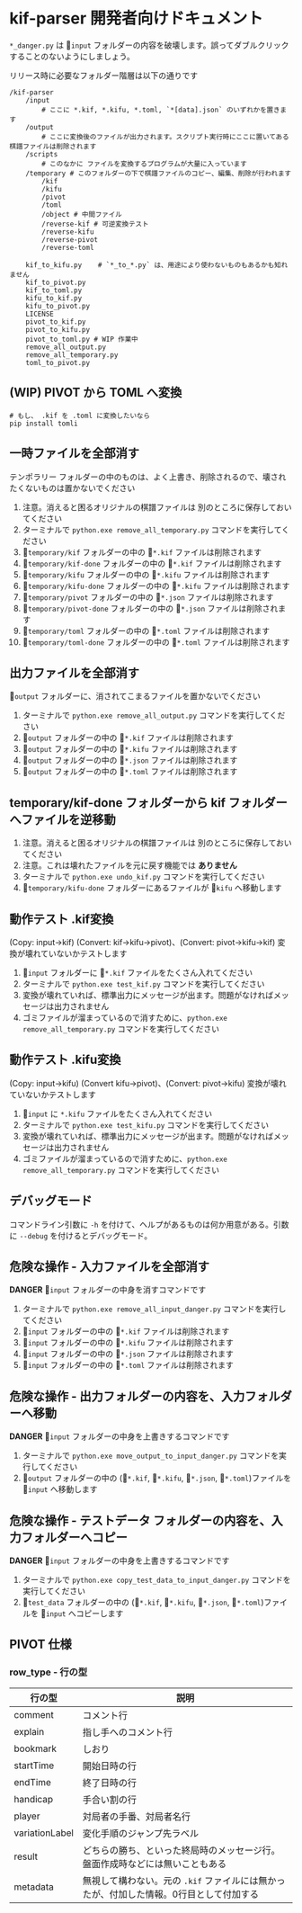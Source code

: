 # kif-parser 開発者向けドキュメント

`*_danger.py` は 📂`input` フォルダーの内容を破壊します。誤ってダブルクリックすることのないようにしましょう。  

リリース時に必要なフォルダー階層は以下の通りです  

```plain
/kif-parser
    /input
        # ここに *.kif, *.kifu, *.toml, `*[data].json` のいずれかを置きます
    /output
        # ここに変換後のファイルが出力されます。スクリプト実行時にここに置いてある棋譜ファイルは削除されます
    /scripts
        # このなかに ファイルを変換するプログラムが大量に入っています
    /temporary # このフォルダーの下で棋譜ファイルのコピー、編集、削除が行われます
        /kif
        /kifu
        /pivot
        /toml
        /object # 中間ファイル
        /reverse-kif # 可逆変換テスト
        /reverse-kifu
        /reverse-pivot
        /reverse-toml

    kif_to_kifu.py    # `*_to_*.py` は、用途により使わないものもあるかも知れません
    kif_to_pivot.py
    kif_to_toml.py
    kifu_to_kif.py
    kifu_to_pivot.py
    LICENSE
    pivot_to_kif.py
    pivot_to_kifu.py
    pivot_to_toml.py # WIP 作業中
    remove_all_output.py
    remove_all_temporary.py
    toml_to_pivot.py
```

## (WIP) PIVOT から TOML へ変換

```shell
# もし、 .kif を .toml に変換したいなら
pip install tomli
```

## 一時ファイルを全部消す

テンポラリー フォルダーの中のものは、よく上書き、削除されるので、壊されたくないものは置かないでください  

1. 注意。消えると困るオリジナルの棋譜ファイルは 別のところに保存しておいてください
2. ターミナルで `python.exe remove_all_temporary.py` コマンドを実行してください
3. 📂`temporary/kif` フォルダーの中の 📄`*.kif` ファイルは削除されます
4. 📂`temporary/kif-done` フォルダーの中の 📄`*.kif` ファイルは削除されます
5. 📂`temporary/kifu` フォルダーの中の 📄`*.kifu` ファイルは削除されます
6. 📂`temporary/kifu-done` フォルダーの中の 📄`*.kifu` ファイルは削除されます
7. 📂`temporary/pivot` フォルダーの中の 📄`*.json` ファイルは削除されます
8. 📂`temporary/pivot-done` フォルダーの中の 📄`*.json` ファイルは削除されます
9. 📂`temporary/toml` フォルダーの中の 📄`*.toml` ファイルは削除されます
10. 📂`temporary/toml-done` フォルダーの中の 📄`*.toml` ファイルは削除されます

## 出力ファイルを全部消す

📂`output` フォルダーに、消されてこまるファイルを置かないでください  

1. ターミナルで `python.exe remove_all_output.py` コマンドを実行してください
2. 📂`output` フォルダーの中の 📄`*.kif` ファイルは削除されます
3. 📂`output` フォルダーの中の 📄`*.kifu` ファイルは削除されます
4. 📂`output` フォルダーの中の 📄`*.json` ファイルは削除されます
5. 📂`output` フォルダーの中の 📄`*.toml` ファイルは削除されます

## temporary/kif-done フォルダーから kif フォルダーへファイルを逆移動

1. 注意。消えると困るオリジナルの棋譜ファイルは 別のところに保存しておいてください
2. 注意。これは壊れたファイルを元に戻す機能では **ありません**
3. ターミナルで `python.exe undo_kif.py` コマンドを実行してください
4. 📂`temporary/kifu-done` フォルダーにあるファイルが 📂`kifu` へ移動します

## 動作テスト .kif変換

(Copy: input->kif) (Convert: kif->kifu->pivot)、(Convert: pivot->kifu->kif) 変換が壊れていないかテストします  

1. 📂`input` フォルダーに 📄`*.kif` ファイルをたくさん入れてください
2. ターミナルで `python.exe test_kif.py` コマンドを実行してください
3. 変換が壊れていれば、標準出力にメッセージが出ます。問題がなければメッセージは出力されません
4. ゴミファイルが溜まっているので消すために、`python.exe remove_all_temporary.py` コマンドを実行してください

## 動作テスト .kifu変換

(Copy: input->kifu) (Convert kifu->pivot)、(Convert: pivot->kifu) 変換が壊れていないかテストします  

1. 📂`input` に `*.kifu` ファイルをたくさん入れてください
2. ターミナルで `python.exe test_kifu.py` コマンドを実行してください
3. 変換が壊れていれば、標準出力にメッセージが出ます。問題がなければメッセージは出力されません
4. ゴミファイルが溜まっているので消すために、`python.exe remove_all_temporary.py` コマンドを実行してください

## デバッグモード

コマンドライン引数に `-h` を付けて、ヘルプがあるものは何か用意がある。引数に `--debug` を付けるとデバッグモード。  

## 危険な操作 - 入力ファイルを全部消す

**DANGER** 📂`input` フォルダーの中身を消すコマンドです  

1. ターミナルで `python.exe remove_all_input_danger.py` コマンドを実行してください
2. 📂`input` フォルダーの中の 📄`*.kif` ファイルは削除されます
3. 📂`input` フォルダーの中の 📄`*.kifu` ファイルは削除されます
4. 📂`input` フォルダーの中の 📄`*.json` ファイルは削除されます
5. 📂`input` フォルダーの中の 📄`*.toml` ファイルは削除されます

## 危険な操作 - 出力フォルダーの内容を、入力フォルダーへ移動

**DANGER** 📂`input` フォルダーの中身を上書きするコマンドです  

1. ターミナルで `python.exe move_output_to_input_danger.py` コマンドを実行してください
2. 📂`output` フォルダーの中の (📄`*.kif`, 📄`*.kifu`, 📄`*.json`, 📄`*.toml`)ファイルを 📂`input` へ移動します

## 危険な操作 - テストデータ フォルダーの内容を、入力フォルダーへコピー

**DANGER** 📂`input` フォルダーの中身を上書きするコマンドです  

1. ターミナルで `python.exe copy_test_data_to_input_danger.py` コマンドを実行してください
2. 📂`test_data` フォルダーの中の (📄`*.kif`, 📄`*.kifu`, 📄`*.json`, 📄`*.toml`)ファイルを 📂`input` へコピーします

## PIVOT 仕様

### row_type - 行の型

|行の型|説明|
|---|---|
|comment|コメント行|
|explain|指し手へのコメント行|
|bookmark|しおり|
|startTime|開始日時の行|
|endTime|終了日時の行|
|handicap|手合い割の行|
|player|対局者の手番、対局者名行|
|variationLabel|変化手順のジャンプ先ラベル|
|result|どちらの勝ち、といった終局時のメッセージ行。盤面作成時などには無いこともある|
|metadata|無視して構わない。元の `.kif` ファイルには無かったが、付加した情報。0行目として付加する|
